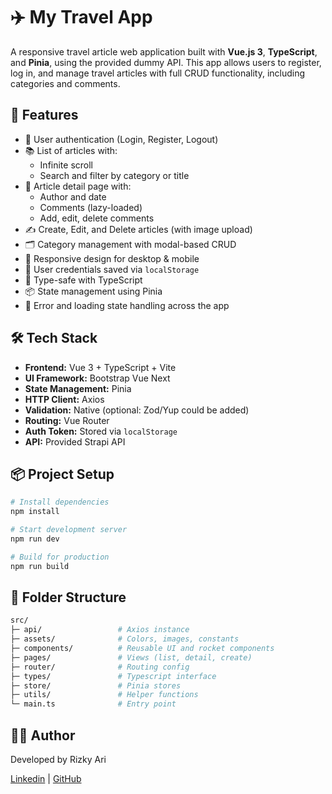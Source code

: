 # ✈️ My Travel App

A responsive travel article web application built with **Vue.js 3**, **TypeScript**, and **Pinia**, using the provided dummy API. This app allows users to register, log in, and manage travel articles with full CRUD functionality, including categories and comments.

## 🚀 Features

- 🔐 User authentication (Login, Register, Logout)
- 📚 List of articles with:
  - Infinite scroll
  - Search and filter by category or title
- 📝 Article detail page with:
  - Author and date
  - Comments (lazy-loaded)
  - Add, edit, delete comments
- ✍️ Create, Edit, and Delete articles (with image upload)
- 🗂 Category management with modal-based CRUD
- 📱 Responsive design for desktop & mobile
- 💾 User credentials saved via `localStorage`
- 🧠 Type-safe with TypeScript
- 📦 State management using Pinia
- 🧩 Error and loading state handling across the app

## 🛠 Tech Stack

- **Frontend:** Vue 3 + TypeScript + Vite
- **UI Framework:** Bootstrap Vue Next
- **State Management:** Pinia
- **HTTP Client:** Axios
- **Validation:** Native (optional: Zod/Yup could be added)
- **Routing:** Vue Router
- **Auth Token:** Stored via `localStorage`
- **API:** Provided Strapi API

## 📦 Project Setup

```bash
# Install dependencies
npm install

# Start development server
npm run dev

# Build for production
npm run build
```

## 📁 Folder Structure

```bash
src/
├─ api/                 # Axios instance
├─ assets/              # Colors, images, constants
├─ components/          # Reusable UI and rocket components
├─ pages/               # Views (list, detail, create)
├─ router/              # Routing config
├─ types/               # Typescript interface
├─ store/               # Pinia stores
├─ utils/               # Helper functions
└─ main.ts              # Entry point
```

## 🧑‍🚀 Author

Developed by Rizky Ari

[Linkedin](https://www.linkedin.com/in/rizkyarihar/) | [GitHub](https://github.com/rizkyari)